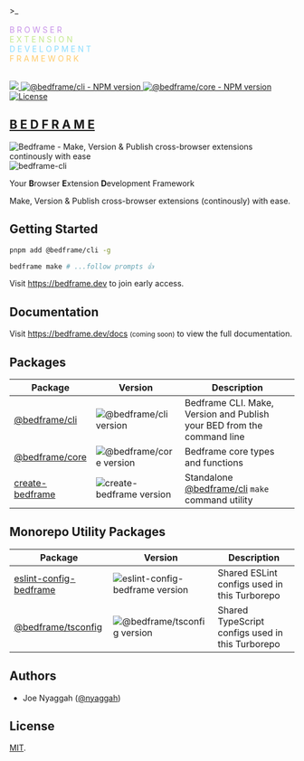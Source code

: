 <div>
  >_<br />
  <br />
  <span style="color:#c792e9">B R O W S E R</span><br />
  <span style="color: #c3e88d">E X T E N S I O N</span><br />
  <span style="color: #8addff">D E V E L O P M E N T</span><br />
  <span style="color: #ffcb6b">F R A M E W O R K</span><br />
</div>

<br />

<p align="left">
  <a aria-label="Bedframe logo" href="https://bedframe.dev">
    <img src="https://img.shields.io/badge/BEDFRAME-7a46fc.svg?style=for-the-badge&logo=Bedframe&labelColor=CCC">
  </a>
  <a aria-label="@bedframe/cli - NPM version" href="https://www.npmjs.com/package/@bedframe/cli">
    <img alt="@bedframe/cli - NPM version" src="https://img.shields.io/npm/v/@bedframe/cli.svg?style=for-the-badge&labelColor=000000&label=cli">
  </a>
  <a aria-label="@bedframe/core - NPM version" href="https://www.npmjs.com/package/@bedframe/core">
    <img alt="@bedframe/core - NPM version" src="https://img.shields.io/npm/v/@bedframe/core.svg?style=for-the-badge&labelColor=000000&label=core">
  </a>
  <a aria-label="License" href="https://github.com/nyaggah/bedframe/blob/main/LICENSE">
    <img alt="License" src="https://img.shields.io/npm/l/next.svg?style=for-the-badge&labelColor=000000">
  </a>
</p>

## [B E D F R A M E](https://bedframe.dev)

<!-- ![Bedframe - Make, Version & Publish cross-browser extensions continously with ease](https://raw.githubusercontent.com/nyaggah/bedframe/main/packages/cli/public/assets/bedframe-masthead.png) -->

![Bedframe - Make, Version & Publish cross-browser extensions continously with ease](https://github.com/nyaggah/bedframe/assets/284415/d545dea4-129e-42f0-82fd-5e856c655e61)
![bedframe-cli](https://github.com/nyaggah/bedframe/assets/284415/512540dd-18b7-4fbe-9ebe-861722b83a97)

Your **B**rowser **E**xtension **D**evelopment Framework

Make, Version &amp; Publish cross-browser extensions (continously) with ease.

## Getting Started

```bash
pnpm add @bedframe/cli -g

bedframe make # ...follow prompts 👍
```

Visit https://bedframe.dev to join early access.

## Documentation

Visit https://bedframe.dev/docs <small>(coming soon)</small> to view the full documentation.

## Packages

| Package                                      | Version                                                                               | Description                                                            |
| -------------------------------------------- | ------------------------------------------------------------------------------------- | ---------------------------------------------------------------------- |
| [@bedframe/cli](packages/cli/)               | ![@bedframe/cli version](https://img.shields.io/npm/v/@bedframe/cli.svg?label=%20)    | Bedframe CLI. Make, Version and Publish your BED from the command line |
| [@bedframe/core](packages/core/)             | ![@bedframe/core version](https://img.shields.io/npm/v/@bedframe/core.svg?label=%20)  | Bedframe core types and functions                                      |
| [create-bedframe](packages/create-bedframe/) | ![create-bedframe version](https://img.shields.io/npm/v/@bedframe/core.svg?label=%20) | Standalone [@bedframe/cli](packages/cli) `make` command utility        |

## Monorepo Utility Packages

| Package                                                    | Version                                                                                              | Description                                      |
| ---------------------------------------------------------- | ---------------------------------------------------------------------------------------------------- | ------------------------------------------------ |
| [eslint-config-bedframe](packages/eslint-config-bedframe/) | ![eslint-config-bedframe version](https://img.shields.io/npm/v/eslint-config-bedframe.svg?label=%20) | Shared ESLint configs used in this Turborepo     |
| [@bedframe/tsconfig](packages/tsconfig/)                   | ![@bedframe/tsconfig version](https://img.shields.io/npm/v/@bedframe/tsconfig.svg?label=%20)         | Shared TypeScript configs used in this Turborepo |

## Authors

- Joe Nyaggah ([@nyaggah](https://twitter.com/nyaggah))

## License

[MIT](LICENSE).
